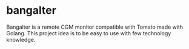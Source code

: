 # bangalter

Bangalter is a remote CGM monitor compatible with Tomato made with Golang. This project idea is to be easy to use with few technology knowledge.
